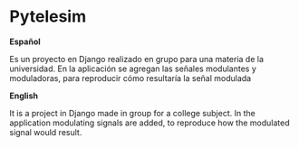 # Pytelesim

**Español**


Es un proyecto en Django realizado en grupo para una materia de la universidad.
En la aplicación se agregan las señales modulantes y moduladoras, para reproducir cómo resultaría la señal modulada


**English**

It is a project in Django made in group for a college subject.
In the application modulating signals are added, to reproduce how the modulated signal would result.
